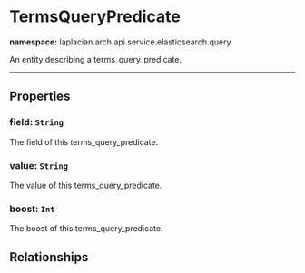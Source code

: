 # **TermsQueryPredicate**
**namespace:** laplacian.arch.api.service.elasticsearch.query

An entity describing a terms_query_predicate.



---

## Properties

### field: `String`
The field of this terms_query_predicate.

### value: `String`
The value of this terms_query_predicate.

### boost: `Int`
The boost of this terms_query_predicate.

## Relationships